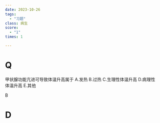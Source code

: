 ```yaml
---
date: 2023-10-26
tags:
  - "习题"
class: 病生
score:
  - "1"
times: 1

---
```



# Q
甲状腺功能亢进可导致体温升高属于
A.发热
B.过热
C.生理性体温升高
D.病理性体温升高
E.其他



B





# D